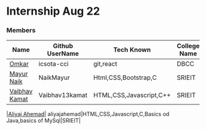 # Internship Aug 22



### Members

| Name      | Github UserName |Tech Known| College Name |
|-----------|-----------------|----------|----------|
| [Omkar](/teams/members/omkar.md) | icsota-cci      |git,react| DBCC |
| [Mayur Naik](/teams/members/Mayur.md) | NaikMayur                |Html,CSS,Bootstrap,C        |SRIEIT       |
|[Vaibhav Kamat](/teams/members/Vaibhav.md)| Vaibhav13kamat|HTML,CSS,Javascript,C++ |SRIEIT|


|[Aliyaj Ahemad](https://github.com/AliyajAhemad/About-#readme)| aliyajahemad|HTML,CSS,Javascript,C,Basics od Java,basics of MySql|SRIEIT|
